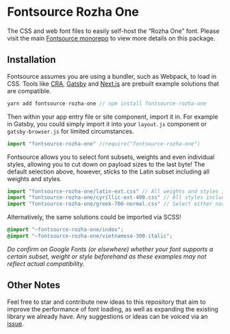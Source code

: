 # Fontsource Rozha One

The CSS and web font files to easily self-host the “Rozha One” font. Please visit the main [Fontsource monorepo](https://github.com/DecliningLotus/fontsource) to view more details on this package.

## Installation

Fontsource assumes you are using a bundler, such as Webpack, to load in CSS. Tools like [CRA](https://create-react-app.dev/), [Gatsby](https://www.gatsbyjs.org/) and [Next.js](https://nextjs.org/) are prebuilt example solutions that are compatible.

```javascript
yarn add fontsource-rozha-one // npm install fontsource-rozha-one
```

Then within your app entry file or site component, import it in. For example in Gatsby, you could simply import it into your `layout.js` component or `gatsby-browser.js` for limited circumstances.

```javascript
import "fontsource-rozha-one" //require("fontsource-rozha-one")
```

Fontsource allows you to select font subsets, weights and even individual styles, allowing you to cut down on payload sizes to the last byte! The default selection above, however, sticks to the Latin subset including all weights and styles.

```javascript
import "fontsource-rozha-one/latin-ext.css" // All weights and styles included.
import "fontsource-rozha-one/cyrillic-ext-400.css" // All styles included.
import "fontsource-rozha-one/greek-700-normal.css" // Select either normal or italic.
```

Alternatively, the same solutions could be imported via SCSS!

```scss
@import "~fontsource-rozha-one/index";
@import "~fontsource-rozha-one/vietnamese-300-italic";
```

_Do confirm on Google Fonts (or elsewhere) whether your font supports a certain subset, weight or style beforehand as these examples may not reflect actual compatibility._

## Other Notes

Feel free to star and contribute new ideas to this repository that aim to improve the performance of font loading, as well as expanding the existing library we already have. Any suggestions or ideas can be voiced via an [issue](https://github.com/DecliningLotus/fontsource/issues).
